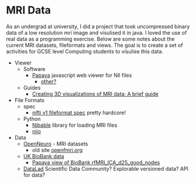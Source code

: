 MRI Data
========

As an undergrad at university, I did a project that took uncompressed binary data of a low resolution mri image and visulised it in java.
I loved the use of real data as a programming exercise.
Below are some notes about the current MRI datasets, fileformats and views.
The goal is to create a set of activities for GCSE level Computing students to visulise this data.

* Viewer
    * Software
        * [Papaya](http://rii-mango.github.io/Papaya/) javascript web viewer for NII files
            * [other?](http://mangoviewer.com/papaya.html)
    * Guides
        * [Creating 3D visualizations of MRI data: A brief guide](https://f1000research.com/articles/4-466)
* File Formats
    * spec
        * [nifti v1 fileformat spec](https://brainder.org/2012/09/23/the-nifti-file-format/) pretty hardcore!
    * Python 
        * [Nibable](https://nipy.org/nibabel/gettingstarted.html) library for loading MRI files
        * [niio](https://github.com/kristianeschenburg/niio)
* Data
    * [OpenNeuro](https://openneuro.org/) - MRI datasets
        * old site [openfmri.org](https://openfmri.org/dataset/)
    * [UK BioBank data](https://www.fmrib.ox.ac.uk/ukbiobank/)
        * [Papaya view of BioBank rfMRI_ICA_d25_good_nodes](https://www.fmrib.ox.ac.uk/ukbiobank/group_means/rfMRI_ICA_d25_good_nodes.html)
    * [DataLad](https://www.datalad.org/) Scientific Data Community? Explorable versioned data? API for data?
